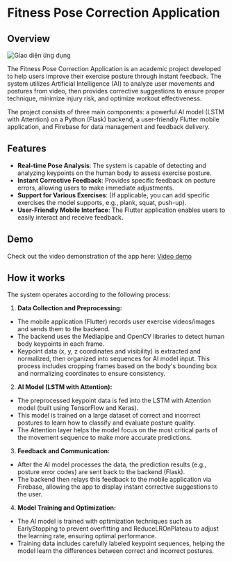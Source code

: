 # Fitness Pose Correction Application
## Overview
![Giao diện ứng dụng](https://github.com/user-attachments/assets/75260afa-b453-4039-84a4-810e9292be60)

The Fitness Pose Correction Application is an academic project developed to help users improve their exercise posture through instant feedback. The system utilizes Artificial Intelligence (AI) to analyze user movements and postures from video, then provides corrective suggestions to ensure proper technique, minimize injury risk, and optimize workout effectiveness.

The project consists of three main components: a powerful AI model (LSTM with Attention) on a Python (Flask) backend, a user-friendly Flutter mobile application, and Firebase for data management and feedback delivery.

## Features

- **Real-time Pose Analysis**: The system is capable of detecting and analyzing keypoints on the human body to assess exercise posture.
- **Instant Corrective Feedback**: Provides specific feedback on posture errors, allowing users to make immediate adjustments.
- **Support for Various Exercises**: (If applicable, you can add specific exercises the model supports, e.g., plank, squat, push-up).
- **User-Friendly Mobile Interface**: The Flutter application enables users to easily interact and receive feedback.

## Demo
Check out the video demonstration of the app here: [Video demo](https://drive.google.com/drive/folders/1bUFHgGhRlI2OzPpl7ntK551H8ReKADiE?usp=sharing)

## How it works

The system operates according to the following process:
1. **Data Collection and Preprocessing:**
- The mobile application (Flutter) records user exercise videos/images and sends them to the backend.
- The backend uses the Mediapipe and OpenCV libraries to detect human body keypoints in each frame.
- Keypoint data (x, y, z coordinates and visibility) is extracted and normalized, then organized into sequences for AI model input. This process includes cropping frames based on the body's bounding box and normalizing coordinates to ensure consistency.
2. **AI Model (LSTM with Attention):**
- The preprocessed keypoint data is fed into the LSTM with Attention model (built using TensorFlow and Keras).
- This model is trained on a large dataset of correct and incorrect postures to learn how to classify and evaluate posture quality.
- The Attention layer helps the model focus on the most critical parts of the movement sequence to make more accurate predictions.
3. **Feedback and Communication:**
- After the AI model processes the data, the prediction results (e.g., posture error codes) are sent back to the backend (Flask).
- The backend then relays this feedback to the mobile application via Firebase, allowing the app to display instant corrective suggestions to the user.
4. **Model Training and Optimization:**
- The AI model is trained with optimization techniques such as EarlyStopping to prevent overfitting and ReduceLROnPlateau to adjust the learning rate, ensuring optimal performance.
- Training data includes carefully labeled keypoint sequences, helping the model learn the differences between correct and incorrect postures.

